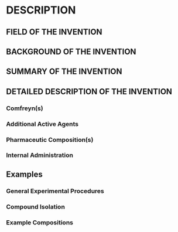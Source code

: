 # DESCRIPTION

## FIELD OF THE INVENTION

## BACKGROUND OF THE INVENTION

## SUMMARY OF THE INVENTION

## DETAILED DESCRIPTION OF THE INVENTION

### Comfreyn(s)

### Additional Active Agents

### Pharmaceutic Composition(s)

### Internal Administration

## Examples

### General Experimental Procedures

### Compound Isolation

### Example Compositions

